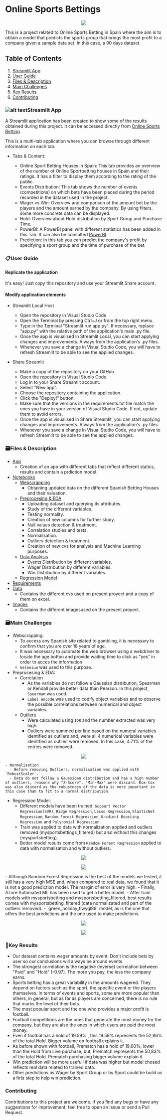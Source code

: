 # **Online Sports Bettings**

<p align="center">
  <img src="Images\soccer-9133_256.gif">
</p>

 This is a project related to Online Sports Betting in Spain where the aim is to obtain a model that predicts the sports group that brings the most profit to a company given a sample data set. In this case, a 90 days dataset. 

## **Table of Contents**

 1. [Streamlit App](#Streamlit-App)
 2. [User Guide](User-Guide)
 3. [Files & Description](Files-&-Description)
 4. [Main Challenges](Main-Challenges)
 4. [Key Results](Key-Results)
 5. [Contributing](Contributing)


### ![alt text](Images/streamlit-1.png)**Streamlit App**

A Streamlit application has been created to show some of the results obtained during this project. It can be accessed directly from [Online Sports Betting](https://online-sports-bettings-kbrepywzhd5mjvfpihsmsb.streamlit.app/).    
  
This is a multi-tab application where you can browse through different information on each tab.     
  - Tabs & Content:     

    - Online Sport Betting Houses in Spain: This tab provides an overview of the number of Online Sportbetting houses in Spain and their ratings. It has a filter to display them according to the rating of the public.       
    - Events Distribution: This tab shows the number of events (competitions) on which bets have been placed during the period recorded in the dataset used in the project.     
    - Wager vs Win: Overview and comparison of the amount bet by the players and the amount earned by the company. By using filters, some more concrete data can be displayed.     
    - Hold: Overview about Hold distribution by Sport Group and Purchase Time. 
    - PowerBI: A PowerBI panel with different statistics has been added in this Tab. It can also be consulted [PowerBI](https://app.fabric.microsoft.com/view?r=eyJrIjoiZTIyMjcxNjktZGExMS00MDljLWJmMjYtYzFiZDMzMmZhMDZiIiwidCI6IjhhZWJkZGI2LTM0MTgtNDNhMS1hMjU1LWI5NjQxODZlY2M2NCIsImMiOjl9&pageName=ReportSection).     
    - Prediction: In this tab you can predict the company's profit by specifying a sport group and the time of purchase of the bet.       

### **📋User Guide**

#### Replicate the application  

  It's easy! Just copy this repository and use your Streamlit Share account.  
 
#### Modify application elements 

- Streamlit Local Host  

  - Open the repository in Visual Studio Code.  
  - Open the Terminal by pressing Ctrl+J or from the top right menu.  
  - Type in the Terminal "Streamlit run app.py". If necessary, replace "app.py" with the relative path of the application's main .py file.  
  - Once the app is visualised in Streamlit Local, you can start applying changes and improvements. Always from the application's .py files.  
  - Whenever you save a change in Visual Studio Code, you will have to refresh Streamlit to be able to see the applied changes. 

- Share Streamlit 

  - Make a copy of the repository on your GitHub. 
  - Open the repository in Visual Studio Code.  
  - Log in to your Share Streamlit account. 
  - Select "New app". 
  - Choose the repository containing the application. 
  - Click the "Deploy!" button. 
  - Make sure that the versions in the requirements.txt file match the ones you have in your version of Visual Studio Code. If not, update them to avoid errors.  
  - Once the app is visualised in Share Streamlit, you can start applying changes and improvements. Always from the application's .py files.  
  - Whenever you save a change in Visual Studio Code, you will have to refresh Streamlit to be able to see the applied changes. 

### **🗃️Files & Description**

- [App](app.py)
  - Creation of an app with different tabs that reflect different statics, results and contain a prdiction model.
- [Notebooks](Notebooks)
  - [Webscrapping](Notebooks/Webscrapping_Betting_Houses.ipynb)
    - Obtaining updated data on the different Spanish Betting Houses and their valuation. 
  - [Preprocesing & EDA](Notebooks/Data_Pre-Processing_&_EDA.ipynb)
    - Uploading dataset and querying its attributes.
    - Study of the different variables.
    - Testing normality.
    - Creation of new columns for further study.
    - Null values detection & treatment.
    - Correlation studies and tests.
    - Normalisation.
    - Outliers detection & treatment.
    - Creation of new cvs for analysis and Machine Learning purposes.
  - [Data Analysis](Notebooks/Data_Analysis_Graphs.ipynb)
    - Events Distribution by different variables.
    - Wager Distribution by different variables.
    - Win Distribution by different variables.
  - [Regression Model](Notebooks/Regression_model_Winnings.ipynb)
- [Requirements](requirements.txt)
- [Data](Data)
  - Contains the different cvs used on present proyect and a copy of them on excel. 
- [Images](Images)
  - Contains the different imagesused on the present proyect. 

### **🗃️Main Challenges**

  - Webscrapping: 
    - To access any Spanish site related to gambling, it is necessary to confirm that you are over 18 years of age.
    - It was necessary to automate the web browser using a webdriver to locate the age botton and provide waiting time to click as "yes" in order to acces the information. 
    - `Selenium` was used to this purpose. 
  - Preprocesing & EDA:
    - Correlation 
      - As the variables do not follow a Gaussian distribution, Spearman or Kendall provide better data than Pearson. In this project, `Spearman` was used.
      - `Label encode` was used to codify object variables and to observe the possible correlations between numerical and object variables. 
    - Outliers
      - Were calculated using `IQR` and the number extracted was very high.
      - Outliers were summed per line based on the numeral variables identified as outliers and, were all 4 numerical variables were identified as outlier, were removed. In this case, 4.71% of the entries were removed.    

<p align="center">
  <img src="Images\image.png">
</p>   


    - Normalisation 
      - Before removing Outliers, normalisation was applied with `RobustScaler`.
      - Data do not follow a Gaussioan distribution and has a high number of outliers, reasons why "Z-Score", "Min-Max" were discard. Box-Cox was also discard as the robustness of the data is more important in this case than to fit to a normal distribution. 

  - Regression Model:     
    - Different models have been trained: `Support Vector Regression(SVR)`, `Ridge Regression`, `Lasso Regression`, `ElasticNet Regression`, `Random Forest Regression`, `Gradient Boosting Regression` and `Polynomial Regression`.   
    - Train was applied to data with normalization applied and outliers removed (mysportsbettings_filtered) but also without this changes (mysportsbetting).   
    - Better model results come from `Random Forest Regression` applied to data with normalisation and without outliers.   
<p align="center">
  <img src="Images\image-3.png">
</p>   
<p align="center">
  <img src="Images\image-4.png">
</p>   
    - Although Random Forest Regression is the best of the models we tested, it still has a very high MSE and, when compared to real data, we found that it is not a good prediction model. The margin of error is very high. 
    - Finally, Azure Automated ML has been used to get a better model. 
    - After train models with mysportsbetting and mysportsbetting_filtered, best results comes with mysportsbetting_filtered (data normalizated and part of the outliers removed).
    - `green_holiday_tlwygl89` model, as is the one that offers the best predictions and the one used to make predictions. 
<p align="center">
  <img src="Images\greenmodel-5.png">
</p>   
<p align="center">
  <img src="Images\greenmodelhow.png">
</p>   

 
### **🎯Key Results**
  - Our dataset contains wager amounts by event. Don't include bets by user so our conclusions will always be around events. 
  - The strongest correlation is the negative (inverse) correlation between "Paid" and "Hold" (-0.97). The more you pay, the less the company earns.
  - Sports betting has a great variability in the amounts wagered. They depend on factors such as the sport, the specific event or the players themselves. In terms of events and sports, some are more popular than others, in general, but as far as players are concerned, there is no rule that marks the level of their bets.
  - The most popular sport and the one who provides a major profit is football.
  - Football competitions are the ones that generate the most money for the company, but they are also the ones in which users are paid the most money. 
  - Even if footbal has a hold of 19.59% , this 19.59% represents the 52,86% of the total Hold. Bigger volume on football explains it. 
  - As before shown with football, Prematch has a hold of 19,60%, lower than the Hold from Live purchase, but, Prematch represents the 50,83% of the total Hold. Prematch purchasing bigger volume explain it. 
  - Win prediction will be more usefull if data was higher but model chosed reflects real data related to trained data.
  - Other predictions as Wager by Sport Group or by Sport could be build as a firts step to help win prediction. 

### **Contributing**

  Contributions to this project are welcome. If you find any bugs or have any suggestions for improvement, feel free to open an Issue or send a Pull Request.



